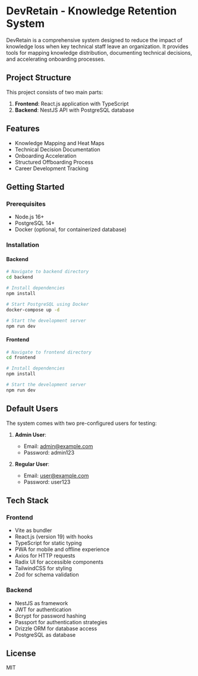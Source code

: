 # DevRetain - Knowledge Retention System

DevRetain is a comprehensive system designed to reduce the impact of knowledge loss when key technical staff leave an organization. It provides tools for mapping knowledge distribution, documenting technical decisions, and accelerating onboarding processes.

## Project Structure

This project consists of two main parts:

1. **Frontend**: React.js application with TypeScript
2. **Backend**: NestJS API with PostgreSQL database

## Features

- Knowledge Mapping and Heat Maps
- Technical Decision Documentation
- Onboarding Acceleration
- Structured Offboarding Process
- Career Development Tracking

## Getting Started

### Prerequisites

- Node.js 16+
- PostgreSQL 14+
- Docker (optional, for containerized database)

### Installation

#### Backend

```bash
# Navigate to backend directory
cd backend

# Install dependencies
npm install

# Start PostgreSQL using Docker
docker-compose up -d

# Start the development server
npm run dev
```

#### Frontend

```bash
# Navigate to frontend directory
cd frontend

# Install dependencies
npm install

# Start the development server
npm run dev
```

## Default Users

The system comes with two pre-configured users for testing:

1. **Admin User**:

   - Email: admin@example.com
   - Password: admin123

2. **Regular User**:
   - Email: user@example.com
   - Password: user123

## Tech Stack

### Frontend

- Vite as bundler
- React.js (version 19) with hooks
- TypeScript for static typing
- PWA for mobile and offline experience
- Axios for HTTP requests
- Radix UI for accessible components
- TailwindCSS for styling
- Zod for schema validation

### Backend

- NestJS as framework
- JWT for authentication
- Bcrypt for password hashing
- Passport for authentication strategies
- Drizzle ORM for database access
- PostgreSQL as database

## License

MIT
